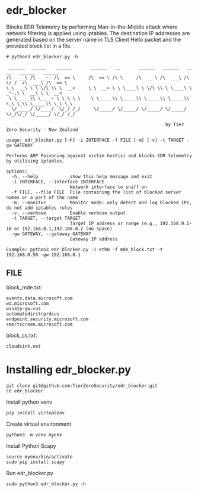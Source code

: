 # edr_blocker
Blocks EDR Telemetry by performing Man-in-the-Middle attack where network filtering is applied using iptables. The destination IP addresses are generated based on the server name in TLS Client Hello packet and the provided block list in a file. 

```
# python3 edr_blocker.py -h

 ______   _____    ______       ______   __       ______   ______   __  __   ______   ______
/\  ___\ /\  __-. /\  == \     /\  == \ /\ \     /\  __ \ /\  ___\ /\ \/ /  /\  ___\ /\  == \
\ \  __\ \ \ \/\ \\ \  __<     \ \  __< \ \ \____\ \ \/\ \\ \ \____\ \  _"-.\ \  __\ \ \  __<
 \ \_____\\ \____- \ \_\ \_\    \ \_____\\ \_____\\ \_____\\ \_____\\ \_\ \_\\ \_____\\ \_\ \_\
  \/_____/ \/____/  \/_/ /_/     \/_____/ \/_____/ \/_____/ \/_____/ \/_/\/_/ \/_____/ \/_/ /_/

                                                            by Tier Zero Security - New Zealand

usage: edr_blocker.py [-h] -i INTERFACE -f FILE [-m] [-v] -t TARGET -gw GATEWAY

Performs ARP Poisoning against victim host(s) and blocks EDR telemetry by utilising iptables.

options:
  -h, --help            show this help message and exit
  -i INTERFACE, --interface INTERFACE
                        Network interface to sniff on
  -f FILE, --file FILE  File containing the list of blocked server names or a part of the name 
  -m, --monitor         Monitor mode: only detect and log blocked IPs, do not add iptables rules
  -v, --verbose         Enable verbose output
  -t TARGET, --target TARGET
                        Target IP address or range (e.g., 192.168.0.1-10 or 192.168.0.1,192.168.0.2 (no space)
  -gw GATEWAY, --gateway GATEWAY
                        Gateway IP address

Example: python3 edr_blocker.py -i eth0 -f mde_block.txt -t 192.168.0.50 -gw 192.168.0.1
```

## FILE
block_mde.txt:
```
events.data.microsoft.com
wd.microsoft.com
winatp-gw-cus
automatedirstrprdcus
endpoint.security.microsoft.com
smartscreen.microsoft.com
```

block_cs.txt:
```
cloudsink.net
```
# Installing edr_blocker.py
```
git clone git@github.com:TierZeroSecurity/edr_blocker.git
cd edr_blocker
```
Install python venv
```
pip install virtualenv
```
Create virtual environment
```
python3 -m venv myenv
```
Install Python Scapy
```
source myenv/bin/activate
sudo pip install scapy
```
Run edr_blocker.py
```
sudo python3 edr_blocker.py -h
```
